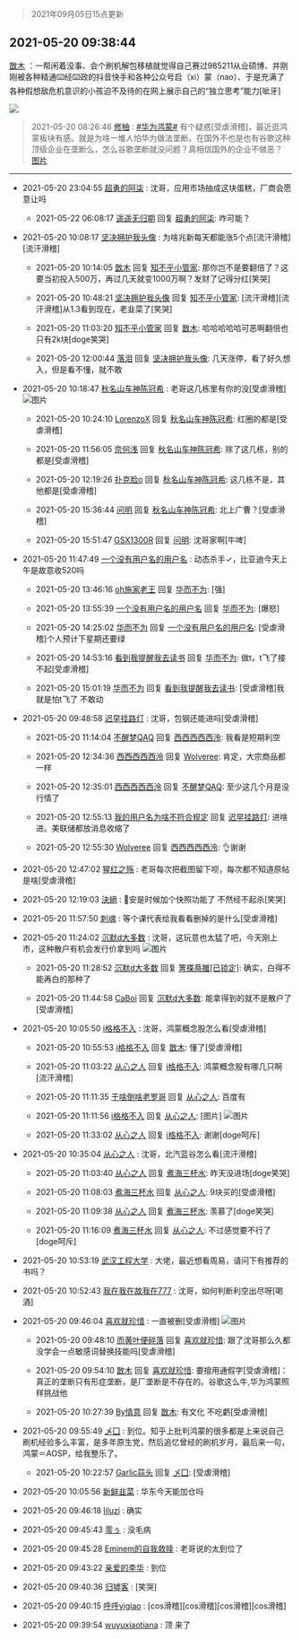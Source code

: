> 2021年09月05日15点更新
<link rel="stylesheet" href="https://cdn.jsdelivr.net/gh/taotie6/sampleJSON@main/css/photo_show.css">


 ## 2021-05-20 09:38:44 

 [㪚木](https://www.coolapk.com/feed/27093604?shareKey=NTRkNmI0NjQ5YWZiNjEzMTc3Zjk~) ：一帮闲着没事、会个刷机解包移植就觉得自己赛过985211从业硕博、并刚刚被各种精通⌨️经⌨️政的抖音快手和各种公众号启（xi）蒙（nao）、于是充满了各种假想敌危机意识的小孩迫不及待的在网上展示自己的“独立思考”能力[呲牙] 

<div class="album">
<img class="img-item" src="https://image.coolapk.com/feed/2019/0507/23/1081091_4586_1095@230x167.gif" />
</div>

> 2021-05-20 08:26:46 
> [修柚](https://www.coolapk.com/feed/27092459?shareKey=YTUwZmIyNTAyMTA1NjEzMTc3Zjk~) : <a class="feed-link-tag" href="/t/华为鸿蒙?type=0">#华为鸿蒙#</a> 有个疑惑[受虐滑稽]，最近逛鸿蒙板块有感。就是为啥一堆人怕华为做法垄断。在国外不也是也有谷歌这种顶级企业在垄断么，怎么谷歌垄断就没问题？真相信国外的企业不做恶？ 
[图片]()

 ------- 

- 2021-05-20 23:04:55 [超勇的阿柒](uid=3809877) : 沈哥，应用市场抽成这块蛋糕，厂商会愿意让吗 

    - 2021-05-22 06:08:17 [遥遥无归期](uid=3200760) 回复 [超勇的阿柒](uid=3809877): 咋可能？ 

- 2021-05-20 10:08:17 [坚决拥护我头像](uid=1738203) : 为啥兆新每天都能涨5个点[流汗滑稽][流汗滑稽] 

    - 2021-05-20 10:14:05 [㪚木](uid=1081091) 回复 [知不乎小管家](uid=713417): 那你岂不是要翻倍了？这要当初投入500万，再过几天就变1000万啊？发财了记得分红[笑哭] 

    - 2021-05-20 10:48:21 [坚决拥护我头像](uid=1738203) 回复 [知不乎小管家](uid=713417): [流汗滑稽][流汗滑稽]从1.3看到现在，老韭菜了[笑哭] 

    - 2021-05-20 11:03:20 [知不乎小管家](uid=713417) 回复 [㪚木](uid=1081091): 哈哈哈哈哈可恶啊翻倍也只有2k块[doge笑哭] 

    - 2021-05-20 12:00:44 [落泪](uid=853402) 回复 [坚决拥护我头像](uid=1738203): 几天涨停，看了好久想入，但是看不懂，就不敢 

- 2021-05-20 10:18:47 [秋名山车神陈冠希](uid=1223020) : 老哥这几栋里有你的没[受虐滑稽] ![图片](https://image.coolapk.com/feed/2021/0520/10/1223020_f4340dba_7124_0217@960x720.jpeg)

    - 2021-05-20 10:24:10 [LorenzoX](uid=645650) 回复 [秋名山车神陈冠希](uid=1223020): 红圈的都是[受虐滑稽] 

    - 2021-05-20 11:56:05 [奈何浅](uid=1884562) 回复 [秋名山车神陈冠希](uid=1223020): 除了这几栋，别的都是[受虐滑稽] 

    - 2021-05-20 12:19:26 [扑克脸o](uid=688494) 回复 [秋名山车神陈冠希](uid=1223020): 这几栋不是，其他都是[受虐滑稽] 

    - 2021-05-20 15:36:44 [问明](uid=2554027) 回复 [秋名山车神陈冠希](uid=1223020): 北上广曹？[受虐滑稽] 

    - 2021-05-20 15:51:47 [GSX1300R](uid=2881715) 回复 [问明](uid=2554027): 沈哥家啊[牛啤] 

- 2021-05-20 11:47:49 [一个没有用户名的用户名](uid=1314924) : 动态杀手✓，比亚迪今天上午是故意收520吗 

    - 2021-05-20 13:46:16 [oh施家老王](uid=1796584) 回复 [华而不为](uid=1212555): [强] 

    - 2021-05-20 13:55:39 [一个没有用户名的用户名](uid=1314924) 回复 [华而不为](uid=1212555): [爆怒] 

    - 2021-05-20 14:25:02 [华而不为](uid=1212555) 回复 [一个没有用户名的用户名](uid=1314924): [受虐滑稽]个人预计下星期还要绿 

    - 2021-05-20 14:53:16 [看到我提醒我去读书](uid=2577914) 回复 [华而不为](uid=1212555): 做t，t飞了接不起[受虐滑稽] 

    - 2021-05-20 15:01:19 [华而不为](uid=1212555) 回复 [看到我提醒我去读书](uid=2577914): [受虐滑稽]我就是怕t飞了  不敢动 

- 2021-05-20 09:48:58 [迟早挂路灯](uid=874366) : 沈哥，包钢还能进吗[受虐滑稽] 

    - 2021-05-20 11:14:04 [不醒梦QAQ](uid=1853571) 回复 [西西西西西泠](uid=3009916): 我看是短期利空 

    - 2021-05-20 12:34:36 [西西西西西泠](uid=3009916) 回复 [Wolveree](uid=3291395): 肯定，大宗商品都一样 

    - 2021-05-20 12:35:01 [西西西西西泠](uid=3009916) 回复 [不醒梦QAQ](uid=1853571): 至少这几个月是没行情了 

    - 2021-05-20 12:55:13 [我的用户名为啥不符合规定](uid=1114002) 回复 [迟早挂路灯](uid=874366): 进啥进。美联储都放消息收缩了 

    - 2021-05-20 12:55:30 [Wolveree](uid=3291395) 回复 [西西西西西泠](uid=3009916): 👌谢谢 

- 2021-05-20 12:47:02 [猩红之殇](uid=803648) : 老哥每次把截图留下呗，每次都不知道原帖是啥[受虐滑稽] 

- 2021-05-20 12:19:03 [決絕](uid=2288436) : 🐔安是时候加个快照功能了
不然经不起杀[笑哭] 

- 2021-05-20 11:57:50 [刺魂](uid=1662383) : 等个课代表给我看看删掉的是什么[受虐滑稽] 

- 2021-05-20 11:24:02 [沉默d大多数](uid=3441191) : 沈哥，这玩意也太猛了吧，今天刚上市，这种散户有机会发行价拿到吗 ![图片](https://image.coolapk.com/feed/2021/0520/11/3441191_7087da64_1041_2947@1080x2248.jpeg)

    - 2021-05-20 11:28:52 [沉默d大多数](uid=3441191) 回复 [箐搽萘雒[已锁定]](uid=2922548): 确实，白得不能再白的那种了 

    - 2021-05-20 11:44:58 [CaBoi](uid=3746166) 回复 [沉默d大多数](uid=3441191): 能拿得到的就不是散户了[受虐滑稽] 

- 2021-05-20 10:05:50 [i格格不入](uid=779420) : 沈哥，鸿蒙概念股怎么看[受虐滑稽] 

    - 2021-05-20 10:55:53 [i格格不入](uid=779420) 回复 [㪚木](uid=1081091): 懂了[受虐滑稽] 

    - 2021-05-20 11:03:22 [从心之人](uid=3359478) 回复 [i格格不入](uid=779420): 鸿蒙概念股有哪几只啊[流汗滑稽] 

    - 2021-05-20 11:11:35 [干啥倒啥老罗哥](uid=2936994) 回复 [从心之人](uid=3359478): 百度有 

    - 2021-05-20 11:11:56 [i格格不入](uid=779420) 回复 [从心之人](uid=3359478): [图片] ![图片](https://image.coolapk.com/feed/2021/0520/11/779420_a79150af_0315_4176@1080x6951.jpeg)

    - 2021-05-20 11:33:02 [从心之人](uid=3359478) 回复 [i格格不入](uid=779420): 谢谢[doge呵斥] 

- 2021-05-20 10:35:04 [从心之人](uid=3359478) : 沈哥，北汽蓝谷怎么看[流汗滑稽] 

    - 2021-05-20 11:03:40 [从心之人](uid=3359478) 回复 [煮海三杯水](uid=695018): 昨天没进场[doge笑哭] 

    - 2021-05-20 11:08:03 [煮海三杯水](uid=695018) 回复 [从心之人](uid=3359478): 9块买的[受虐滑稽] 

    - 2021-05-20 11:09:38 [从心之人](uid=3359478) 回复 [煮海三杯水](uid=695018): 羡慕了[doge笑哭] 

    - 2021-05-20 11:16:09 [煮海三杯水](uid=695018) 回复 [从心之人](uid=3359478): 不过感觉要不行了[doge呵斥] 

- 2021-05-20 10:53:19 [武汉工程大学](uid=698739) : 大佬，最近想看周易，请问下有推荐的书吗？ 

- 2021-05-20 10:52:43 [我在我在故我在777](uid=2728082) : 沈哥，如何判断利空出尽呀[喝酒] 

- 2021-05-20 09:46:04 [喜欢就珍惜](uid=701752) : 一直被删[受虐滑稽] ![图片](https://image.coolapk.com/feed/2021/0520/09/701752_27df629d_5157_191@1440x3200.jpeg)

    - 2021-05-20 09:48:10 [而黄叶便碎落](uid=2845514) 回复 [喜欢就珍惜](uid=701752): 跟了沈哥那么久都没学会一点敏感词替换技能吗[受虐滑稽] 

    - 2021-05-20 09:54:10 [㪚木](uid=1081091) 回复 [喜欢就珍惜](uid=701752): 要擅用通假字[受虐滑稽]：真正的垄断只有形症垄断，是厂垄断是不存在的。谷歌这么牛,华为鸿蒙照样挑战他 

    - 2021-05-20 10:27:39 [By情意](uid=2227064) 回复 [㪚木](uid=1081091): 有文化 不吃虧[受虐滑稽] 

- 2021-05-20 09:55:49 [乄囗](uid=759206) : 到位。知乎上批判鸿蒙的很多都是上来说自己刷机经验多么丰富，是多年原生党，然后追忆曾经的刷机岁月，最后来一句，鸿蒙＝AOSP，给我整乐了。 

    - 2021-05-20 10:22:57 [Garlic蒜头](uid=473445) 回复 [乄囗](uid=759206): [受虐滑稽] 

- 2021-05-20 10:05:56 [新鲜韭菜](uid=1735035) : 华东今天能加仓吗 

- 2021-05-20 09:46:18 [liluzi](uid=3499639) : 确实 

- 2021-05-20 09:45:43 [零ぅ](uid=4164208) : 没毛病 

- 2021-05-20 09:45:28 [Eminem的自我救赎](uid=2486991) : 老哥说的太到位了 

- 2021-05-20 09:43:22 [亲爱的李华](uid=1323228) : 到位 

- 2021-05-20 09:40:36 [归墟客](uid=3287587) : [笑哭] 

- 2021-05-20 09:40:15 [呼呼yigiao](uid=3884903) : [cos滑稽][cos滑稽][cos滑稽][cos滑稽] 

- 2021-05-20 09:39:54 [wuyuxiaotiana](uid=686790) : 顶 来了 

